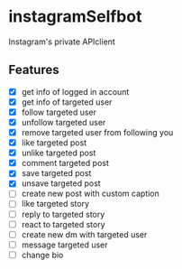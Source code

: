 # instagramSelfbot
Instagram's private APIclient

## Features
- [x] get info of logged in account
- [x] get info of targeted user
- [x] follow targeted user
- [x] unfollow targeted user
- [x] remove targeted user from following you
- [x] like targeted post
- [x] unlike targeted post
- [x] comment targeted post
- [x] save targeted post
- [x] unsave targeted post
- [ ] create new post with custom caption
- [ ] like targeted story
- [ ] reply to targeted story
- [ ] react to targeted story
- [ ] create new dm with targeted user
- [ ] message targeted user
- [ ] change bio
